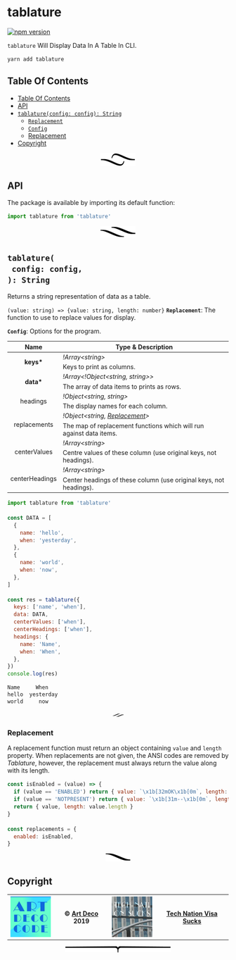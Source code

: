 # tablature

[![npm version](https://badge.fury.io/js/tablature.svg)](https://npmjs.org/package/tablature)

`tablature` Will Display Data In A Table In CLI.

```sh
yarn add tablature
```

## Table Of Contents

- [Table Of Contents](#table-of-contents)
- [API](#api)
- [`tablature(config: config): String`](#tablatureconfig-config-string)
  * [`Replacement`](#type-replacement)
  * [`Config`](#type-config)
  * [Replacement](#replacement)
- [Copyright](#copyright)

<p align="center"><a href="#table-of-contents">
  <img src="/.documentary/section-breaks/0.svg?sanitize=true">
</a></p>

## API

The package is available by importing its default function:

```js
import tablature from 'tablature'
```

<p align="center"><a href="#table-of-contents">
  <img src="/.documentary/section-breaks/1.svg?sanitize=true">
</a></p>

## `tablature(`<br/>&nbsp;&nbsp;`config: config,`<br/>`): String`

Returns a string representation of data as a table.

`(value: string) => {value: string, length: number}` __<a name="type-replacement">`Replacement`</a>__: The function to use to replace values for display.



__<a name="type-config">`Config`</a>__: Options for the program.
<table>
 <thead><tr>
  <th>Name</th>
  <th>Type &amp; Description</th>
 </tr></thead>
 <tr>
  <td rowSpan="3" align="center"><strong>keys*</strong></td>
  <td><em>!Array&lt;string&gt;</em></td>
 </tr>
 <tr></tr>
 <tr>
  <td>Keys to print as columns.</td>
 </tr>
 <tr>
  <td rowSpan="3" align="center"><strong>data*</strong></td>
  <td><em>!Array&lt;!Object&lt;string, string&gt;&gt;</em></td>
 </tr>
 <tr></tr>
 <tr>
  <td>The array of data items to prints as rows.</td>
 </tr>
 <tr>
  <td rowSpan="3" align="center">headings</td>
  <td><em>!Object&lt;string, string&gt;</em></td>
 </tr>
 <tr></tr>
 <tr>
  <td>The display names for each column.</td>
 </tr>
 <tr>
  <td rowSpan="3" align="center">replacements</td>
  <td><em>!Object&lt;string, <a href="#type-replacement" title="The function to use to replace values for display.">Replacement</a>&gt;</em></td>
 </tr>
 <tr></tr>
 <tr>
  <td>The map of replacement functions which will run against data items.</td>
 </tr>
 <tr>
  <td rowSpan="3" align="center">centerValues</td>
  <td><em>!Array&lt;string&gt;</em></td>
 </tr>
 <tr></tr>
 <tr>
  <td>Centre values of these column (use original keys, not headings).</td>
 </tr>
 <tr>
  <td rowSpan="3" align="center">centerHeadings</td>
  <td><em>!Array&lt;string&gt;</em></td>
 </tr>
 <tr></tr>
 <tr>
  <td>Center headings of these column (use original keys, not headings).</td>
 </tr>
</table>

```js
import tablature from 'tablature'

const DATA = [
  {
    name: 'hello',
    when: 'yesterday',
  },
  {
    name: 'world',
    when: 'now',
  },
]

const res = tablature({
  keys: ['name', 'when'],
  data: DATA,
  centerValues: ['when'],
  centerHeadings: ['when'],
  headings: {
    name: 'Name',
    when: 'When',
  },
})
console.log(res)
```
```
Name     When   
hello  yesterday
world     now
```

<p align="center"><a href="#table-of-contents">
  <img src="/.documentary/section-breaks/2.svg?sanitize=true" width="25">
</a></p>

### Replacement

A replacement function must return an object containing `value` and `length` property. When replacements are not given, the ANSI codes are removed by _Tablature_, however, the replacement must always return the value along with its length.

```js
const isEnabled = (value) => {
  if (value == 'ENABLED') return { value: `\x1b[32mOK\x1b[0m`, length: 2 }
  if (value == 'NOTPRESENT') return { value: `\x1b[31m--\x1b[0m`, length: 2 }
  return { value, length: value.length }
}

const replacements = {
  enabled: isEnabled,
}
```

<p align="center"><a href="#table-of-contents">
  <img src="/.documentary/section-breaks/3.svg?sanitize=true">
</a></p>

## Copyright

<table>
  <tr>
    <th>
      <a href="https://artd.eco">
        <img width="100" src="https://raw.githubusercontent.com/wrote/wrote/master/images/artdeco.png"
          alt="Art Deco">
      </a>
    </th>
    <th>© <a href="https://artd.eco">Art Deco</a>   2019</th>
    <th>
      <a href="https://www.technation.sucks" title="Tech Nation Visa">
        <img width="100" src="https://raw.githubusercontent.com/idiocc/cookies/master/wiki/arch4.jpg"
          alt="Tech Nation Visa">
      </a>
    </th>
    <th><a href="https://www.technation.sucks">Tech Nation Visa Sucks</a></th>
  </tr>
</table>

<p align="center"><a href="#table-of-contents">
  <img src="/.documentary/section-breaks/-1.svg?sanitize=true">
</a></p>